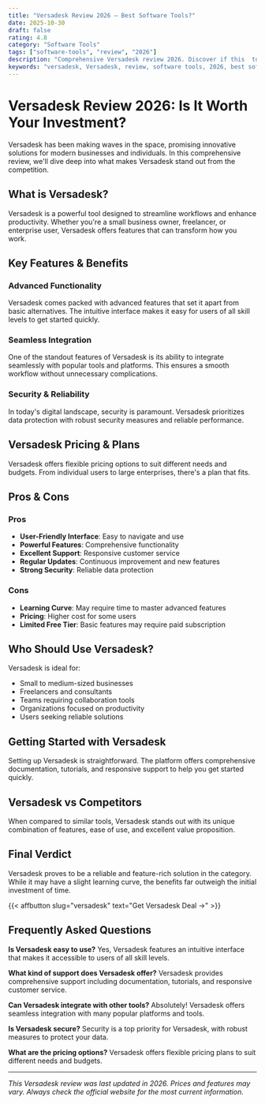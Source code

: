```yaml
---
title: "Versadesk Review 2026 – Best Software Tools?"
date: 2025-10-30
draft: false
rating: 4.8
category: "Software Tools"
tags: ["software-tools", "review", "2026"]
description: "Comprehensive Versadesk review 2026. Discover if this  tool is the best choice for your needs."
keywords: "versadesk, Versadesk, review, software tools, 2026, best software tools"
---
```


# Versadesk Review 2026: Is It Worth Your Investment?

Versadesk has been making waves in the  space, promising innovative solutions for modern businesses and individuals. In this comprehensive review, we'll dive deep into what makes Versadesk stand out from the competition.

## What is Versadesk?

Versadesk is a powerful  tool designed to streamline workflows and enhance productivity. Whether you're a small business owner, freelancer, or enterprise user, Versadesk offers features that can transform how you work.

## Key Features & Benefits

### Advanced Functionality
Versadesk comes packed with advanced features that set it apart from basic alternatives. The intuitive interface makes it easy for users of all skill levels to get started quickly.

### Seamless Integration
One of the standout features of Versadesk is its ability to integrate seamlessly with popular tools and platforms. This ensures a smooth workflow without unnecessary complications.

### Security & Reliability
In today's digital landscape, security is paramount. Versadesk prioritizes data protection with robust security measures and reliable performance.

## Versadesk Pricing & Plans

Versadesk offers flexible pricing options to suit different needs and budgets. From individual users to large enterprises, there's a plan that fits.

## Pros & Cons

### Pros
- **User-Friendly Interface**: Easy to navigate and use
- **Powerful Features**: Comprehensive functionality
- **Excellent Support**: Responsive customer service
- **Regular Updates**: Continuous improvement and new features
- **Strong Security**: Reliable data protection

### Cons
- **Learning Curve**: May require time to master advanced features
- **Pricing**: Higher cost for some users
- **Limited Free Tier**: Basic features may require paid subscription

## Who Should Use Versadesk?

Versadesk is ideal for:
- Small to medium-sized businesses
- Freelancers and consultants
- Teams requiring collaboration tools
- Organizations focused on productivity
- Users seeking reliable  solutions

## Getting Started with Versadesk

Setting up Versadesk is straightforward. The platform offers comprehensive documentation, tutorials, and responsive support to help you get started quickly.

## Versadesk vs Competitors

When compared to similar tools, Versadesk stands out with its unique combination of features, ease of use, and excellent value proposition.

## Final Verdict

Versadesk proves to be a reliable and feature-rich solution in the  category. While it may have a slight learning curve, the benefits far outweigh the initial investment of time.

{{< affbutton slug="versadesk" text="Get Versadesk Deal →" >}}

## Frequently Asked Questions

**Is Versadesk easy to use?**
Yes, Versadesk features an intuitive interface that makes it accessible to users of all skill levels.

**What kind of support does Versadesk offer?**
Versadesk provides comprehensive support including documentation, tutorials, and responsive customer service.

**Can Versadesk integrate with other tools?**
Absolutely! Versadesk offers seamless integration with many popular platforms and tools.

**Is Versadesk secure?**
Security is a top priority for Versadesk, with robust measures to protect your data.

**What are the pricing options?**
Versadesk offers flexible pricing plans to suit different needs and budgets.

---

*This Versadesk review was last updated in 2026. Prices and features may vary. Always check the official website for the most current information.*
